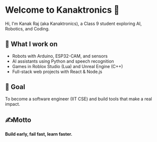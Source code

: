 # Welcome to Kanaktronics 🚀

Hi, I'm Kanak Raj (aka Kanaktronics), a Class 9 student exploring AI, Robotics, and Coding.  

## 🔧 What I work on
- Robots with Arduino, ESP32-CAM, and sensors  
- AI assistants using Python and speech recognition  
- Games in Roblox Studio (Lua) and Unreal Engine (C++)  
- Full-stack web projects with React & Node.js  

## 🎯 Goal
To become a software engineer (IIT CSE) and build tools that make a real impact.  

## ✍️Motto
**Build early, fail fast, learn faster.**
